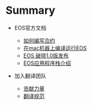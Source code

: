 # Summary

* EOS官方文档
    * [如何编写合约](source/article/How-To-Write-Contracts.md) 
    * [在mac机器上编译运行EOS](source/article/在mac机器上编译运行EOS.md)
    * [EOS 破晓1.0版发布](source/article/Dawn-1-0-Released.md)
    * [EOS应用程序栈介绍](source/Introducting-EOS-Application-Stack.md)

* 加入翻译团队
    * [贡献力量](贡献力量.md)
    * [翻译规范](翻译规范.md)

